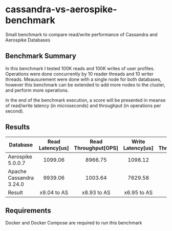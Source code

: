 # cassandra-vs-aerospike-benchmark
Small benchmark to compare read/write performance of Cassandra and Aerospike Databases

## Benchmark Summary

In this benchmark I tested 100K reads and 100K writes of user profiles. Operations were done concurrently by 10 reader threads and 10 writer threads.
Meausurement were done with a single node for both databases, however this benchmark can be extended to add more nodes to the cluster, and perform more operations.

In the end of the benchmark execution, a score will be presented in meanse of read/write latency (in microseconds) and throughput (in operations per second).

## Results

|       Database          | Read Latency[us] | Read Throughput[OPS] | Write Latency[us] | Write Throughput[OPS] |
| ----------------------- | :--------------: | :------------------: | :---------------: | :-------------------: |
| Aerospike 5.0.0.7       |     1099.06      |        8966.75       |      1098.12      |        8873.31        |
| Apache Cassandra 3.24.0 |     9939.06      |        1003.64       |      7629.58      |        1303.78        | 
|       Result            |   x9.04 to AS    |      x8.93 to AS     |    x6.95 to AS    |       x6.8 to AS      |


## Requirements

Docker and Docker Compose are required to run this benchmark
